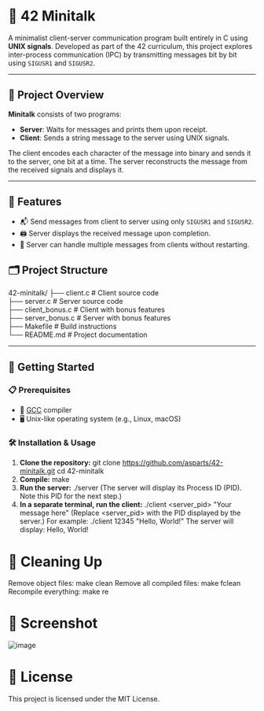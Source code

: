 # 📡 42 Minitalk

A minimalist client-server communication program built entirely in C using **UNIX signals**. Developed as part of the 42 curriculum, this project explores inter-process communication (IPC) by transmitting messages bit by bit using `SIGUSR1` and `SIGUSR2`.

---

## 🧠 Project Overview

**Minitalk** consists of two programs:

- **Server**: Waits for messages and prints them upon receipt.
- **Client**: Sends a string message to the server using UNIX signals.

The client encodes each character of the message into binary and sends it to the server, one bit at a time. The server reconstructs the message from the received signals and displays it.

---

## 🔧 Features

- 📬 Send messages from client to server using only `SIGUSR1` and `SIGUSR2`.
- 🖨️ Server displays the received message upon completion.
- 🔁 Server can handle multiple messages from clients without restarting.


## 🗂️ Project Structure
42-minitalk/ 
├── client.c # Client source code  <br>
├── server.c # Server source code  <br>
├── client_bonus.c # Client with bonus features  <br>
├── server_bonus.c # Server with bonus features  <br>
├── Makefile # Build instructions  <br>
└── README.md # Project documentation <br>


---

## 🚀 Getting Started

### 📋 Prerequisites

- 🧰 [GCC](https://gcc.gnu.org/) compiler
- 🖥️ Unix-like operating system (e.g., Linux, macOS)

### 🛠️ Installation & Usage

1. **Clone the repository:**
   git clone https://github.com/asparts/42-minitalk.git
   cd 42-minitalk
2. **Compile:**
   make
3. **Run the server:**
   ./server
   (The server will display its Process ID (PID). Note this PID for the next step.)
5. **In a separate terminal, run the client:**
   ./client <server_pid> "Your message here"
   (Replace <server_pid> with the PID displayed by the server.)
For example:
./client 12345 "Hello, World!"
The server will display: Hello, World!

# 🧹 Cleaning Up
Remove object files: make clean
Remove all compiled files: make fclean
Recompile everything: make re

# 📸 Screenshot
![image](https://github.com/user-attachments/assets/ba6b0ecc-f430-4b4e-877f-77369c5ece9b)

# 📝 License
This project is licensed under the MIT License.
